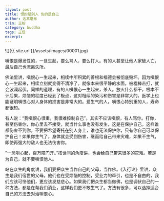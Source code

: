 ```yaml
---
layout: post
title: 恨的是别人 伤的是自己
author: 达真堪布
trim: 王盼
category: buddha
tags: 正信
excerpt:
---
```


![]({{ site.url }}/assets/images/00001.jpg)

嗔恨是爆发性的，一旦生起，要么骂人，要么打人。有的人甚至让他人家破人亡，最后自己也流离失所。

佛法里讲，嗔恨心一生起来，相续中所积累的善根和福德会被彻底毁坏。因为嗔恨心一生起来，相续立刻就变得不清净了，就像本来很平静的水面，被棍棒击打，就会波澜起伏。同样的道理，有的人嗔恨心一生起来，杀人。放火什么都干，根本不计后果，烦恼的程度已经到了极点，这对相续的染污和伤害是非常大的。医学上也能证明嗔恨心对人身体的损害是非常大的。爱生气的人，嗔恨心特别重的人，寿命都很短。

有人说：“我嗔恨心很重，我很难控制自己”。其实不应该嗔恨，有人骂你。打你，甚至伤害你，你心里去不接受，就当什么事也没有发生，这是在保护自己，这样谁都伤害不到你。不要把希望寄托在别人身上，谁也无法保护你，只有你自己可以保护自己！如果你生气了，身体就会受到伤害，继而给自己带来灾难，如果不生气，即使再强大的敌人也无法伤害你。

“一念嗔心起，百万障门开。”按世间的角度讲，也会给自己带来很多的灾难。若是为自己，就不要嗔恨他人。

站在众生的角度讲，我们要把众生当作自己的父母，当作佛。《入行论》里讲，众生是我们宿世的父母。他们也在受烦恼的控制，受业力的牵引，也是不自由的，我们应该可怜他们，更应该发慈悲心。如果我们把众生都当做佛，也是调伏自己的一种方法，都是在帮我们消业，这样我们更不敢生气了。方法有很多，可以选择适合自己的方法去对治嗔恨心。

